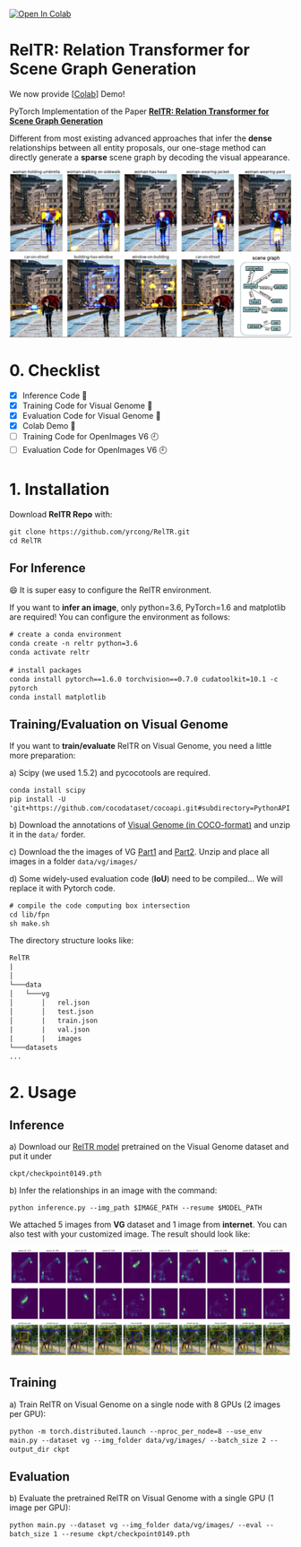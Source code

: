 [![Open In Colab](https://colab.research.google.com/assets/colab-badge.svg)](https://colab.research.google.com/drive/1-U642OoCyb8OSM8nx9lme49dmWa_aUcU?usp=sharing)
# RelTR: Relation Transformer for Scene Graph Generation

We now provide [[Colab](https://colab.research.google.com/drive/1-U642OoCyb8OSM8nx9lme49dmWa_aUcU?usp=sharing)] Demo! 

PyTorch Implementation of the Paper [**RelTR: Relation Transformer for Scene Graph Generation**](https://arxiv.org/abs/2201.11460v2)

Different from most existing advanced approaches that infer the **dense** relationships between all entity proposals, our one-stage method can directly generate a **sparse** scene graph by decoding the visual appearance.

<p align="center">
  <img src="demo/demo.png">
</p>

# 0. Checklist

- [x] Inference Code :tada:
- [x] Training Code for Visual Genome :tada:
- [x] Evaluation Code for Visual Genome :tada:
- [x] Colab Demo :tada:
- [ ] Training Code for OpenImages V6 :clock9:
- [ ] Evaluation Code for OpenImages V6 :clock9:

# 1. Installation
Download **RelTR Repo** with:
```
git clone https://github.com/yrcong/RelTR.git
cd RelTR
```

## For Inference
:smile: It is super easy to configure the RelTR environment.

If you want to **infer an image**, only python=3.6, PyTorch=1.6 and matplotlib are required!
You can configure the environment as follows:
```
# create a conda environment 
conda create -n reltr python=3.6
conda activate reltr

# install packages
conda install pytorch==1.6.0 torchvision==0.7.0 cudatoolkit=10.1 -c pytorch
conda install matplotlib
```

## Training/Evaluation on Visual Genome
If you want to **train/evaluate** RelTR on Visual Genome, you need a little more preparation:

a) Scipy (we used 1.5.2) and pycocotools are required. 
```
conda install scipy
pip install -U 'git+https://github.com/cocodataset/cocoapi.git#subdirectory=PythonAPI'
```

b) Download the annotations of [Visual Genome (in COCO-format)](https://drive.google.com/file/d/1aGwEu392DiECGdvwaYr-LgqGLmWhn8yD/view?usp=sharing) and unzip it in the ```data/``` forder.

c) Download the the images of VG [Part1](https://cs.stanford.edu/people/rak248/VG_100K_2/images.zip) and [Part2](https://cs.stanford.edu/people/rak248/VG_100K_2/images2.zip). Unzip and place all images in a folder ```data/vg/images/```

d) Some widely-used evaluation code (**IoU**) need to be compiled... We will replace it with Pytorch code.
```
# compile the code computing box intersection
cd lib/fpn
sh make.sh
```

The directory structure looks like:
```
RelTR
| 
│
└───data
│   └───vg
│       │   rel.json
│       │   test.json
│       |   train.json
|       |   val.json
|       |   images
└───datasets    
... 
```

# 2. Usage

## Inference
a) Download our [RelTR model](`https://drive.google.com/file/d/1id6oD_iwiNDD6HyCn2ORgRTIKkPD3tUD/view`) pretrained on the Visual Genome dataset and put it under 
```
ckpt/checkpoint0149.pth
```
b) Infer the relationships in an image with the command:
```
python inference.py --img_path $IMAGE_PATH --resume $MODEL_PATH
```
We attached 5 images from **VG** dataset and 1 image from **internet**. You can also test with your customized image. The result should look like:
<p align="center">
  <img src="demo/vg1_pred.png">
</p>

## Training
a) Train RelTR on Visual Genome on a single node with 8 GPUs (2 images per GPU):
```
python -m torch.distributed.launch --nproc_per_node=8 --use_env main.py --dataset vg --img_folder data/vg/images/ --batch_size 2 --output_dir ckpt
```

## Evaluation
b) Evaluate the pretrained RelTR on Visual Genome with a single GPU (1 image per GPU):
```
python main.py --dataset vg --img_folder data/vg/images/ --eval --batch_size 1 --resume ckpt/checkpoint0149.pth
```
